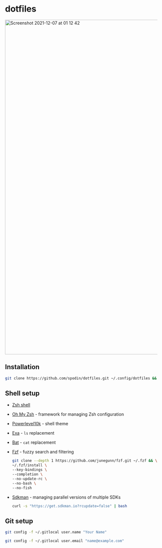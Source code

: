 # dotfiles

<img width="1105" alt="Screenshot 2021-12-07 at 01 12 42" src="https://user-images.githubusercontent.com/8811713/144937712-b6bd1b27-9818-4064-87a8-dcf240638d0d.png">

## Installation

```bash
git clone https://github.com/spodin/dotfiles.git ~/.config/dotfiles && ~/.config/dotfiles/install.sh
```

## Shell setup

- [Zsh shell](https://www.zsh.org)

- [Oh My Zsh](https://ohmyz.sh) - framework for managing Zsh configuration

- [Powerlevel10k](https://github.com/romkatv/powerlevel10k) - shell theme

- [Exa](https://the.exa.website) - `ls` replacement

- [Bat](https://github.com/sharkdp/bat) - `cat` replacement

- [Fzf](https://github.com/junegunn/fzf) - fuzzy search and filtering

  ```bash
  git clone --depth 1 https://github.com/junegunn/fzf.git ~/.fzf && \
  ~/.fzf/install \
  --key-bindings \
  --completion \
  --no-update-rc \
  --no-bash \
  --no-fish
  ```
  
- [Sdkman](https://sdkman.io) - managing parallel versions of multiple SDKs

  ```bash
  curl -s "https://get.sdkman.io?rcupdate=false" | bash
  ```
  
## Git setup

```bash
git config -f ~/.gitlocal user.name "Your Name"
```

```bash
git config -f ~/.gitlocal user.email "name@example.com"
```
